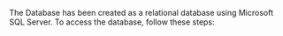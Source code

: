 The Database has been created as a relational database using Microsoft SQL Server.
To access the database, follow these steps:
